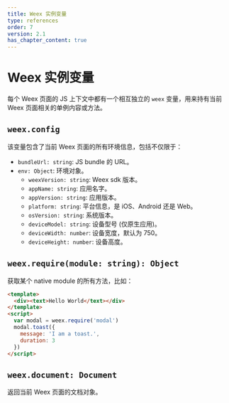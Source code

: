 ```yaml
---
title: Weex 实例变量
type: references
order: 7
version: 2.1
has_chapter_content: true
---
```


# Weex 实例变量

每个 Weex 页面的 JS 上下文中都有一个相互独立的 `weex` 变量，用来持有当前 Weex 页面相关的单例内容或方法。

## `weex.config`

该变量包含了当前 Weex 页面的所有环境信息，包括不仅限于：

* `bundleUrl: string`: JS bundle 的 URL。
* `env: Object`: 环境对象。
    * `weexVersion: string`: Weex sdk 版本。
    * `appName: string`: 应用名字。
    * `appVersion: string`: 应用版本。
    * `platform: string`: 平台信息，是 iOS、Android 还是 Web。
    * `osVersion: string`: 系统版本。
    * `deviceModel: string`: 设备型号 (仅原生应用)。
    * `deviceWidth: number`: 设备宽度，默认为 750。
    * `deviceHeight: number`: 设备高度。

## `weex.require(module: string): Object`

获取某个 native module 的所有方法，比如：

```html
<template>
  <div><text>Hello World</text></div>
</template>
<script>
  var modal = weex.require('modal')
  modal.toast({
    message: 'I am a toast.',
    duration: 3
  })
</script>
```

## `weex.document: Document`

返回当前 Weex 页面的文档对象。